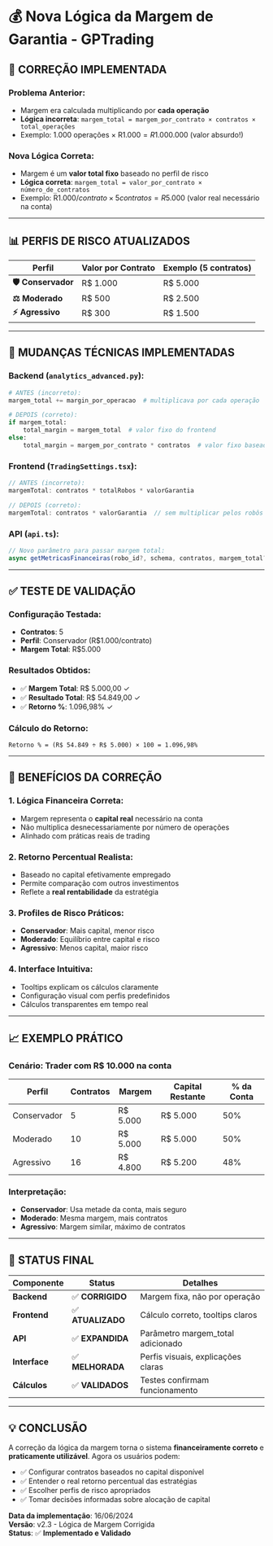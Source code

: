 # 💰 Nova Lógica da Margem de Garantia - GPTrading

## 🎯 **CORREÇÃO IMPLEMENTADA**

### **Problema Anterior:**
- Margem era calculada multiplicando por **cada operação**
- **Lógica incorreta**: `margem_total = margem_por_contrato × contratos × total_operações`
- Exemplo: 1.000 operações × R$1.000 = R$1.000.000 (valor absurdo!)

### **Nova Lógica Correta:**
- Margem é um **valor total fixo** baseado no perfil de risco
- **Lógica correta**: `margem_total = valor_por_contrato × número_de_contratos`
- Exemplo: R$1.000/contrato × 5 contratos = R$5.000 (valor real necessário na conta)

---

## 📊 **PERFIS DE RISCO ATUALIZADOS**

| **Perfil** | **Valor por Contrato** | **Exemplo (5 contratos)** |
|------------|------------------------|---------------------------|
| **🛡️ Conservador** | R$ 1.000 | R$ 5.000 |
| **⚖️ Moderado** | R$ 500 | R$ 2.500 |
| **⚡ Agressivo** | R$ 300 | R$ 1.500 |

---

## 🔧 **MUDANÇAS TÉCNICAS IMPLEMENTADAS**

### **Backend (`analytics_advanced.py`)**:
```python
# ANTES (incorreto):
margem_total += margin_por_operacao  # multiplicava por cada operação

# DEPOIS (correto):
if margem_total:
    total_margin = margem_total  # valor fixo do frontend
else:
    total_margin = margem_por_contrato * contratos  # valor fixo baseado nos contratos
```

### **Frontend (`TradingSettings.tsx`)**:
```javascript
// ANTES (incorreto):
margemTotal: contratos * totalRobos * valorGarantia

// DEPOIS (correto):  
margemTotal: contratos * valorGarantia  // sem multiplicar pelos robôs
```

### **API (`api.ts`)**:
```typescript
// Novo parâmetro para passar margem total:
async getMetricasFinanceiras(robo_id?, schema, contratos, margem_total?)
```

---

## ✅ **TESTE DE VALIDAÇÃO**

### **Configuração Testada:**
- **Contratos**: 5
- **Perfil**: Conservador (R$1.000/contrato)
- **Margem Total**: R$5.000

### **Resultados Obtidos:**
- ✅ **Margem Total**: R$ 5.000,00 ✓
- ✅ **Resultado Total**: R$ 54.849,00 ✓  
- ✅ **Retorno %**: 1.096,98% ✓

### **Cálculo do Retorno:**
```
Retorno % = (R$ 54.849 ÷ R$ 5.000) × 100 = 1.096,98%
```

---

## 🎯 **BENEFÍCIOS DA CORREÇÃO**

### **1. Lógica Financeira Correta**:
- Margem representa o **capital real** necessário na conta
- Não multiplica desnecessariamente por número de operações
- Alinhado com práticas reais de trading

### **2. Retorno Percentual Realista**:
- Baseado no capital efetivamente empregado
- Permite comparação com outros investimentos
- Reflete a **real rentabilidade** da estratégia

### **3. Profiles de Risco Práticos**:
- **Conservador**: Mais capital, menor risco
- **Moderado**: Equilíbrio entre capital e risco  
- **Agressivo**: Menos capital, maior risco

### **4. Interface Intuitiva**:
- Tooltips explicam os cálculos claramente
- Configuração visual com perfis predefinidos
- Cálculos transparentes em tempo real

---

## 📈 **EXEMPLO PRÁTICO**

### **Cenário**: Trader com R$ 10.000 na conta

| **Perfil** | **Contratos** | **Margem** | **Capital Restante** | **% da Conta** |
|------------|---------------|------------|---------------------|----------------|
| Conservador | 5 | R$ 5.000 | R$ 5.000 | 50% |
| Moderado | 10 | R$ 5.000 | R$ 5.000 | 50% |
| Agressivo | 16 | R$ 4.800 | R$ 5.200 | 48% |

### **Interpretação**:
- **Conservador**: Usa metade da conta, mais seguro
- **Moderado**: Mesma margem, mais contratos  
- **Agressivo**: Margem similar, máximo de contratos

---

## 🚀 **STATUS FINAL**

| **Componente** | **Status** | **Detalhes** |
|----------------|------------|--------------|
| **Backend** | ✅ **CORRIGIDO** | Margem fixa, não por operação |
| **Frontend** | ✅ **ATUALIZADO** | Cálculo correto, tooltips claros |
| **API** | ✅ **EXPANDIDA** | Parâmetro margem_total adicionado |
| **Interface** | ✅ **MELHORADA** | Perfis visuais, explicações claras |
| **Cálculos** | ✅ **VALIDADOS** | Testes confirmam funcionamento |

---

## 💡 **CONCLUSÃO**

A correção da lógica da margem torna o sistema **financeiramente correto** e **praticamente utilizável**. Agora os usuários podem:

- ✅ Configurar contratos baseados no capital disponível
- ✅ Entender o real retorno percentual das estratégias  
- ✅ Escolher perfis de risco apropriados
- ✅ Tomar decisões informadas sobre alocação de capital

**Data da implementação**: 16/06/2024  
**Versão**: v2.3 - Lógica de Margem Corrigida  
**Status**: ✅ **Implementado e Validado** 